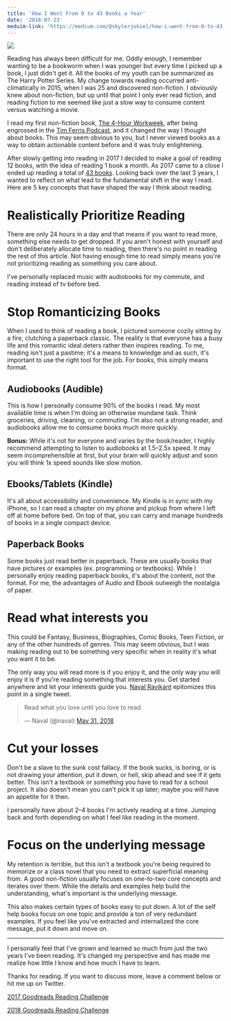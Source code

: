 ```yaml
---
title: 'How I Went From 0 to 43 Books a Year'
date: '2018-07-23'
meduim-link: 'https://medium.com/@skylerjokiel/how-i-went-from-0-to-43-books-a-year-3c2816585160'
---
```


![](https://cdn.pixabay.com/photo/2015/09/06/00/07/book-926502_1280.jpg)

Reading has always been difficult for me. Oddly enough, I remember wanting to be a bookworm when I was younger but every time I picked up a book, I just didn't get it. All the books of my youth can be summarized as The Harry Potter Series. My change towards reading occurred anti-climatically in 2015, when I was 25 and discovered non-fiction. I obviously knew about non-fiction, but up until that point I only ever read fiction, and reading fiction to me seemed like just a slow way to consume content versus watching a movie.


I read my first non-fiction book, [The 4-Hour Workweek](https://www.goodreads.com/book/show/368593.The_4_Hour_Workweek?ac=1&from_search=true), after being engrossed in the [Tim Ferris Podcast](https://tim.blog/podcast/), and it changed the way I thought about books. This may seem obvious to you, but I never viewed books as a way to obtain actionable content before and it was truly enlightening.


After slowly getting into reading in 2017 I decided to make a goal of reading 12 books, with the idea of reading 1 book a month. As 2017 came to a close I ended up reading a total of [43 books](https://www.goodreads.com/user_challenges/8201214).
Looking back over the last 3 years, I wanted to reflect on what lead to the fundamental shift in the way I read. Here are 5 key concepts that have shaped the way I think about reading.

# Realistically Prioritize Reading

There are only 24 hours in a day and that means if you want to read more, something else needs to get dropped. If you aren't honest with yourself and don't deliberately allocate time to reading, then there's no point in reading the rest of this article. Not having enough time to read simply means you're not prioritizing reading as something you care about.


I've personally replaced music with audiobooks for my commute, and reading instead of tv before bed.

# Stop Romanticizing Books

When I used to think of reading a book, I pictured someone cozily sitting by a fire, clutching a paperback classic. The reality is that everyone has a busy life and this romantic ideal deters rather then inspires reading. To me, reading isn't just a pastime; it's a means to knowledge and as such, it's important to use the right tool for the job. For books, this simply means format.

## Audiobooks (Audible)

This is how I personally consume 90% of the books I read. My most available time is when I'm doing an otherwise mundane task. Think groceries, driving, cleaning, or commuting. I'm also not a strong reader, and audiobooks allow me to consume books much more quickly.


**Bonus:** While it's not for everyone and varies by the book/reader, I highly recommend attempting to listen to audiobooks at 1.5–2.5x speed. It may seem incomprehensible at first, but your brain will quickly adjust and soon you will think 1x speed sounds like slow motion.

## Ebooks/Tablets (Kindle)

It's all about accessibility and convenience. My Kindle is in sync with my iPhone, so I can read a chapter on my phone and pickup from where I left off at home before bed. On top of that, you can carry and manage hundreds of books in a single compact device.

## Paperback Books

Some books just read better in paperback. These are usually books that have pictures or examples (ex. programming or textbooks). While I personally enjoy reading paperback books, it's about the content, not the format. For me, the advantages of Audio and Ebook outweigh the nostalgia of paper.

# Read what interests you

This could be Fantasy, Business, Biographies, Comic Books, Teen Fiction, or any of the other hundreds of genres. This may seem obvious, but I was making reading out to be something very specific when in reality it's what you want it to be.


The only way you will read more is if you enjoy it, and the only way you will enjoy it is if you're reading something that interests you. Get started anywhere and let your interests guide you.
[Naval Ravikant](https://medium.com/@naval) epitomizes this point in a single tweet.

<blockquote class="twitter-tweet"><p lang="en" dir="ltr">Read what you love until you love to read.</p>&mdash; Naval (@naval) <a href="https://twitter.com/naval/status/1002068699761659905?ref_src=twsrc%5Etfw">May 31, 2018</a></blockquote> <script async src="https://platform.twitter.com/widgets.js" charset="utf-8"></script>

# Cut your losses

Don't be a slave to the sunk cost fallacy. If the book sucks, is boring, or is not drawing your attention, put it down, or hell, skip ahead and see if it gets better. This isn't a textbook or something you have to read for a school project. It also doesn't mean you can't pick it up later; maybe you will have an appetite for it then.


I personally have about 2–4 books I'm actively reading at a time. Jumping back and forth depending on what I feel like reading in the moment.

# Focus on the underlying message

My retention is terrible, but this isn't a textbook you're being required to memorize or a class novel that you need to extract superficial meaning from. A good non-fiction usually focuses on one-to-two core concepts and iterates over them. While the details and examples help build the understanding, what's important is the underlying message.


This also makes certain types of books easy to put down. A lot of the self help books focus on one topic and provide a ton of very redundant examples. If you feel like you've extracted and internalized the core message, put it down and move on.


---

I personally feel that I've grown and learned so much from just the two years I've been reading. It's changed my perspective and has made me realize how little I know and how much I have to learn.

Thanks for reading. If you want to discuss more, leave a comment below or hit me up on Twitter.

[2017 Goodreads Reading Challenge](https://www.goodreads.com/user_challenges/8201214)

[2018 Goodreads Reading Challenge](https://www.goodreads.com/user_challenges/10225824)